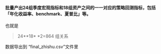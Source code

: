 #### 批量产出24组季度宏观指标和18组资产之间的一一对应的策略回测指标，包括「年化收益率、benchmark、夏普比」等。
也就是
>24**18* *2=864 组关系

数据导出到 “final_zhishu.csv”文件里
